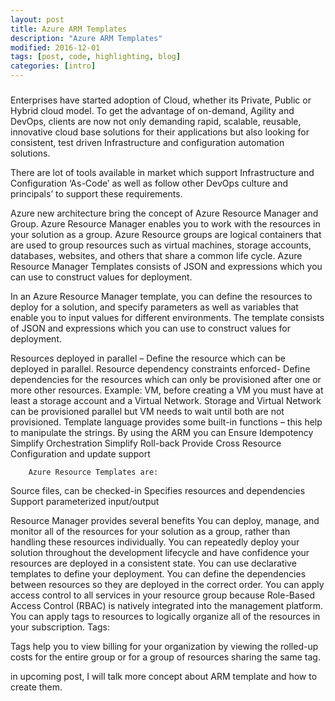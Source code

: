 ```yaml
---
layout: post
title: Azure ARM Templates
description: "Azure ARM Templates"
modified: 2016-12-01
tags: [post, code, highlighting, blog]
categories: [intro]
---
```


###
Enterprises have started adoption of Cloud, whether its  Private, Public or Hybrid cloud model. To get the advantage of on-demand, Agility and DevOps, clients are now not only demanding rapid, scalable, reusable, innovative cloud base solutions for their applications but also looking for consistent, test driven Infrastructure and configuration automation solutions.

There are lot of tools available in market which support Infrastructure and Configuration ‘As-Code’ as well as follow other DevOps culture and principals’ to support these requirements.

Azure new architecture bring the concept of Azure Resource Manager and Group. Azure Resource Manager enables you to work with the resources in your solution as a group. Azure Resource groups are logical containers that are used to group resources such as virtual machines, storage accounts, databases, websites, and others that share a common life cycle.
Azure Resource Manager Templates consists of JSON and expressions which you can use to construct values for deployment.

In an Azure Resource Manager template, you can define the resources to deploy for a solution, and specify parameters as well as variables that enable you to input values for different environments. The template consists of JSON and expressions which you can use to construct values for deployment. 

Resources deployed in parallel – Define the resource which can be deployed in parallel.
Resource dependency constraints enforced- Define dependencies for the resources which can only be provisioned after one or more other resources. Example: VM, before creating a VM you must have at least a storage account and a Virtual Network. 
Storage and Virtual Network can be provisioned parallel but VM needs to wait until both are not provisioned.
Template language provides some built-in functions – this help to manipulate the strings.
By using the ARM you can
 Ensure Idempotency
Simplify Orchestration
 Simplify Roll-back
Provide Cross Resource Configuration and update support

        Azure Resource Templates are:
Source files, can be checked-in
Specifies resources and dependencies
Support parameterized input/output

Resource Manager provides several benefits
          You can deploy, manage, and monitor all of the resources for your solution as a group, rather than handling these resources individually.
         You can repeatedly deploy your solution throughout the development lifecycle and have confidence your resources are deployed in a consistent state.
         You can use declarative templates to define your deployment.
         You can define the dependencies between resources so they are deployed in the correct order.
        You can apply access control to all services in your resource group because Role-Based Access Control (RBAC) is natively integrated into the management platform.
        You can apply tags to resources to logically organize all of the resources in your subscription.
Tags:

Tags help you to view billing for your organization by viewing the rolled-up costs for the entire group or for a group of resources sharing the same tag.

in upcoming post, I will talk more concept about ARM template and how to create them.
